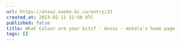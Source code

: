 ```yaml
---
url: https://ansuz.sooke.bc.ca/entry/23
created_at: 2023-02-11 11:50 UTC
published: false
title: What Colour are your bits? - Ansuz - mskala's home page
tags: []
---
```



